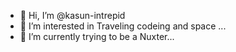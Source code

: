 - 👋 Hi, I’m @kasun-intrepid
- 👀 I’m interested in Traveling codeing and space ...
- 🌱 I’m currently trying to be a Nuxter...

<!---
kasun-intrepid/kasun-intrepid is a ✨ special ✨ repository because its `README.md` (this file) appears on your GitHub profile.
You can click the Preview link to take a look at your changes.
--->
